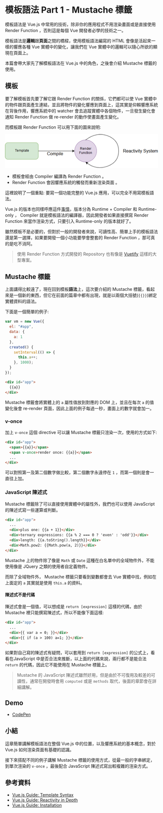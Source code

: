 # 模板語法 Part 1 - Mustache 標籤

模板語法是 Vue.js 中常用的技術，除非你的應用程式不用渲染畫面或是直接使用 Render Function ，否則這是每個 Vue 開發者必學的技術之一。

模板語法是**邏輯**跟**頁面**之間的橋樑，使用模板語法編寫的 HTML 會像是活起來一樣的響應各種 Vue 實體中的變化，讓我們在 Vue 實體中的邏輯可以隨心所欲的顯現在頁面上。

本篇會帶大家先了解模板語法在 Vue.js 中的角色，之後會介紹 Mustache 標籤的使用。

## 模板

要了解模板首先要了解它跟 Render Function 的關係，它們都可以使 Vue 實體中的物件跟頁面產生連結，並且將物件的變化響應到頁面上，這其實是仰賴響應系統在背後作用，響應系統中的 watcher 會去追蹤實體中各個物件，一旦發生變化會通知 Render Function 做 re-render 的動作使畫面產生變化。

而模板跟 Render Function 可以用下面的圖來說明:

![template syntax](image/05_Mustache/templatesyntax.png)

* 模板會經由 Compiler 編譯為 Render Function 。
* Render Function 會因響應系統的觸發而重新渲染頁面 。

這裡說明了一個重點: 要寫一個功能完整的 Vue.js 應用，可以完全不用寫模板語法。

Vue.js 的版本也同樣呼應這件[事情](https://vuejs.org/v2/guide/installation.html#Runtime-Compiler-vs-Runtime-only)，版本分為 Runtime + Compiler 和 Runtime-only ， Compiler 就是模板語法的編譯器，因此開發者如果直接撰寫 Render Function 來當作渲染方式，只要引入 Runtime-only 的版本就好了。

雖然模板不是必要的，但對於一般的開發者來說，可讀性高、簡單上手的模板語法還是第一選擇，如果要開發一個小功能要學會整套的 Render Function ，那可真的是吃不消阿。

> 使用 Render Function 方式開發的 Repository 也有像是 [Vuetify](https://github.com/vuetifyjs/vuetify) 這樣的大型專案。

## Mustache 標籤

上面講得比較遠了，現在回到模板**語法**上，這次要介紹的 Mustache 標籤，看起來是一個新的東西，但它在前面的篇章中都有出現，就是以兩個大括號(`{{}}`)綁定實體資料的語法。

下面是一個簡單的例子:

```js
var vm = new Vue({
  el: "#app",
  data: {
    a: 1
  },
  created() {
    setInterval(() => {
      this.a++;
    }, 1000);
  }
});
```

```html
<div id="app">
  {{a}}
</div>
```

Mustache 標籤會將實體上的 `a` 屬性值放到對應的 DOM 上，並且在每次 `a` 的值變化後會 re-render 頁面，因此上面的例子每過一秒，畫面上的數字就會加一。

### v-once

加上 `v-once` 這個 directive 可以讓 Mustache 標籤只渲染一次，使用的方式如下:

```html
<div id="app">
  <span>{{a}}</span>
  <span v-once>render once: {{a}}</span>
  ...
</div>
```

可以對照第一及第二個數字做比較，第二個數字永遠停在 `1` ，而第一個則是會一直往上加。

### JavaScript 陳述式

Mustache 標籤除了可以直接使用實體中的屬性外，我們也可以使用 JavaScript 的陳述式寫一些運算或判斷。

```html
<div id="app">
  ...
  <div>plus one: {{a + 1}}</div>
  <div>ternary expressions: {{a % 2 === 0 ? 'even' : 'odd'}}</div>  
  <div>length: {{a.toString().length}}</div>
  <div>Math.pow2: {{Math.pow(a, 2)}}</div>
</div>
```

Mustache 上的物件除了像是 `Math` 或 `Date` 這種在白名單中的全域物件外，不能使用像是 JQuery 之類的使用者自定義物件。

而除了全域物件外， Mustache 標籤只要看到變數都會去 Vue 實體中找，例如在上面定的 `a` 其實就是使用 `this.a` 的資料。

#### 陳述式不是代碼

陳述式會是一個值，可以想成是 `return [expression]` 這樣的代碼，由於 Mustache 裡只能撰寫陳述式，所以不能像下面這樣:

```html
<div id="app">
  ...
  <div>{{ var a = 0; }}</div>
  <div>{{ if (a > 100) a=1; }}</div>
</div>
```

如果對自己寫的陳述式有疑問，可以套用到 `return [expression]` 的公式上，看看在JavaScript 中是否合法來推斷，以上面的代碼來說，兩行都不是能合法 `return` 的代碼，因此它不能使用在 Mustache 標籤上。

> Mustache 的 JavaScript 陳述式雖然好用，但是由於不可復用及較差的可讀性，通常在開發時會用 `computed` 或是 `methods` 取代，後面的章節會在詳細講解。

## Demo

* [CodePen](https://codepen.io/peterhpchen/pen/LgrNLP)

## 小結

這章簡單講解模板語法在整個 Vue.js 中的位置，以及響應系統的基本概念，對於 Vue.js 如何渲染頁面有基礎的認識。

接下來搭配不同的例子講解 Mustache 標籤的使用方式，從最一般的字串綁定，到單次渲染的 `v-once` ，最後配合 JavaScript 陳述式寫出較複雜的渲染方式。

## 參考資料

* [Vue.js Guide: Template Syntax](https://vuejs.org/v2/guide/syntax.html)
* [Vue.js Guide: Reactivity in Depth](https://vuejs.org/v2/guide/reactivity.html)
* [Vue.js Guide: Installation](https://vuejs.org/v2/guide/installation.html)